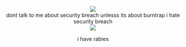 <p align="center">
<img src="https://files.catbox.moe/f8ux70.jpg">
<br/>
dont talk to me about security breach unlesss its about burntrap i hate security breach
<br/>
<img src="https://files.catbox.moe/dgzc0b.png"><br/>
  </center>
   <p align="center">
     i have rabies
</center>
